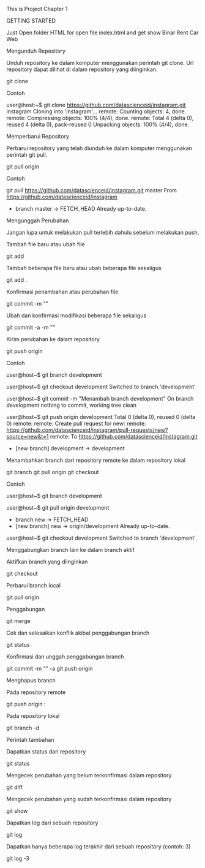This is Project Chapter 1

GETTING STARTED

Just Open folder HTML for open file index.html and get show Binar Rent Car Web


Mengunduh Repository

Unduh repository ke dalam komputer menggunakan perintah git clone. Url repository dapat dilihat di dalam repository yang diinginkan.

git clone <url repository> <folder tujuan>

Contoh

user@host:~$ git clone https://github.com/datascienceid/instagram.git instagram
Cloning into 'instagram'...
remote: Counting objects: 4, done.
remote: Compressing objects: 100% (4/4), done.
remote: Total 4 (delta 0), reused 4 (delta 0), pack-reused 0
Unpacking objects: 100% (4/4), done.

Memperbarui Repository

Perbarui repository yang telah diunduh ke dalam komputer menggunakan perintah git pull.

git pull origin <nama branch>

Contoh

git pull https://github.com/datascienceid/instagram.git master
From https://github.com/datascienceid/instagram
 * branch            master     -> FETCH_HEAD
Already up-to-date.

Mengunggah Perubahan

Jangan lupa untuk melakukan pull terlebih dahulu sebelum melakukan push.

Tambah file baru atau ubah file

git add <nama file>

Tambah beberapa file baru atau ubah beberapa file sekaligus

git add .

Konfirmasi penambahan atau perubahan file

git commit -m "<pesan commit>"

Ubah dan konfirmasi modifikasi beberapa file sekaligus

git commit -a -m "<pesan commit>"

Kirim perubahan ke dalam repository

git push origin <nama branch>

Contoh

user@host~$ git branch development

user@host~$ git checkout development
Switched to branch 'development'

user@host~$ git commit -m "Menambah branch development"
On branch development
nothing to commit, working tree clean

user@host~$ git push origin development
Total 0 (delta 0), reused 0 (delta 0)
remote:
remote: Create pull request for new:
remote:   https://github.com/datascienceid/instagram/pull-requests/new?source=new&t=1
remote:
To https://github.com/datascienceid/instagram.git
 * [new branch]      development -> development

Menambahkan branch dari repository remote ke dalam repository lokal

git branch <nama branch remote>
git pull origin <nama branch remote>
git checkout <nama branch remote>

Contoh

user@host~$ git branch development

user@host~$ git pull origin development
 * branch            new        -> FETCH_HEAD
 * [new branch]      new        -> origin/development
Already up-to-date.

user@host~$ git checkout development
Switched to branch 'development'

Menggabungkan branch lain ke dalam branch aktif

Aktifkan branch yang diinginkan

git checkout <nama branch aktif>

Perbarui branch local

git pull origin <nama branch aktif>

Penggabungan

git merge <nama branch yang akan digabungkan>

Cek dan selesaikan konflik akibat penggabungan branch

git status

Konfirmasi dan unggah penggabungan branch

git commit -m "<pesan konfirmasi>" -a
git push origin <nama branch aktif>

Menghapus branch

Pada repository remote

git push origin :<nama branch>

Pada repository lokal

git branch <nama branch> -d

Perintah tambahan

Dapatkan status dari repository

git status

Mengecek perubahan yang belum terkonfirmasi dalam repository

git diff

Mengecek perubahan yang sudah terkonfirmasi dalam repository

git show

Dapatkan log dari sebuah repository

git log

Dapatkan hanya beberapa log terakhir dari sebuah repository (contoh: 3)

git log -3
